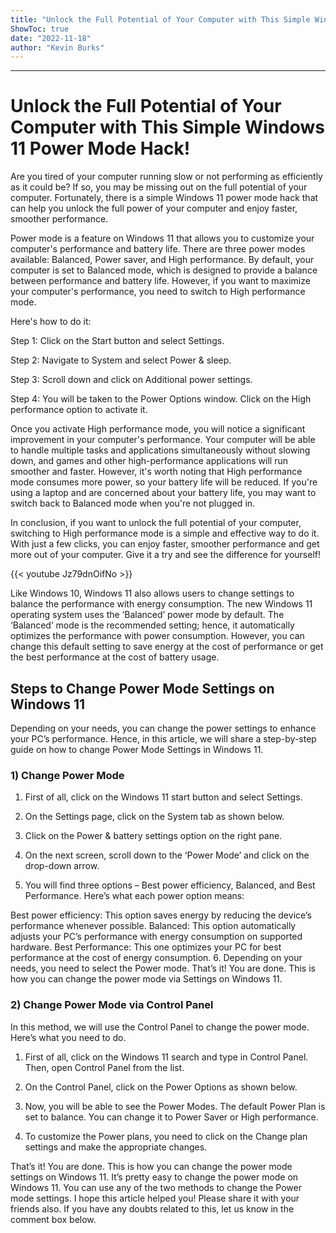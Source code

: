 ```yaml
---
title: "Unlock the Full Potential of Your Computer with This Simple Windows 11 Power Mode Hack!"
ShowToc: true 
date: "2022-11-18"
author: "Kevin Burks"
---
```

*****
# Unlock the Full Potential of Your Computer with This Simple Windows 11 Power Mode Hack!

Are you tired of your computer running slow or not performing as efficiently as it could be? If so, you may be missing out on the full potential of your computer. Fortunately, there is a simple Windows 11 power mode hack that can help you unlock the full power of your computer and enjoy faster, smoother performance.

Power mode is a feature on Windows 11 that allows you to customize your computer's performance and battery life. There are three power modes available: Balanced, Power saver, and High performance. By default, your computer is set to Balanced mode, which is designed to provide a balance between performance and battery life. However, if you want to maximize your computer's performance, you need to switch to High performance mode.

Here's how to do it:

Step 1: Click on the Start button and select Settings.

Step 2: Navigate to System and select Power & sleep.

Step 3: Scroll down and click on Additional power settings.

Step 4: You will be taken to the Power Options window. Click on the High performance option to activate it.

Once you activate High performance mode, you will notice a significant improvement in your computer's performance. Your computer will be able to handle multiple tasks and applications simultaneously without slowing down, and games and other high-performance applications will run smoother and faster. However, it's worth noting that High performance mode consumes more power, so your battery life will be reduced. If you're using a laptop and are concerned about your battery life, you may want to switch back to Balanced mode when you're not plugged in.

In conclusion, if you want to unlock the full potential of your computer, switching to High performance mode is a simple and effective way to do it. With just a few clicks, you can enjoy faster, smoother performance and get more out of your computer. Give it a try and see the difference for yourself!

{{< youtube Jz79dnOifNo >}} 



Like Windows 10, Windows 11 also allows users to change settings to balance the performance with energy consumption. The new Windows 11 operating system uses the ‘Balanced’ power mode by default.
The ‘Balanced’ mode is the recommended setting; hence, it automatically optimizes the performance with power consumption. However, you can change this default setting to save energy at the cost of performance or get the best performance at the cost of battery usage.

 
## Steps to Change Power Mode Settings on Windows 11


Depending on your needs, you can change the power settings to enhance your PC’s performance. Hence, in this article, we will share a step-by-step guide on how to change Power Mode Settings in Windows 11.

 
### 1) Change Power Mode


1. First of all, click on the Windows 11 start button and select Settings.

2. On the Settings page, click on the System tab as shown below.

3. Click on the Power & battery settings option on the right pane.

4. On the next screen, scroll down to the ‘Power Mode’ and click on the drop-down arrow.
 
5. You will find three options – Best power efficiency, Balanced, and Best Performance. Here’s what each power option means:

Best power efficiency: This option saves energy by reducing the device’s performance whenever possible.
Balanced: This option automatically adjusts your PC’s performance with energy consumption on supported hardware.
Best Performance: This one optimizes your PC for best performance at the cost of energy consumption.
6. Depending on your needs, you need to select the Power mode.
That’s it! You are done. This is how you can change the power mode via Settings on Windows 11.

 
### 2) Change Power Mode via Control Panel


In this method, we will use the Control Panel to change the power mode. Here’s what you need to do.
1. First of all, click on the Windows 11 search and type in Control Panel. Then, open Control Panel from the list.

2. On the Control Panel, click on the Power Options as shown below.

3. Now, you will be able to see the Power Modes. The default Power Plan is set to balance. You can change it to Power Saver or High performance.

4. To customize the Power plans, you need to click on the Change plan settings and make the appropriate changes.

That’s it! You are done. This is how you can change the power mode settings on Windows 11.
It’s pretty easy to change the power mode on Windows 11. You can use any of the two methods to change the Power mode settings. I hope this article helped you! Please share it with your friends also. If you have any doubts related to this, let us know in the comment box below.




